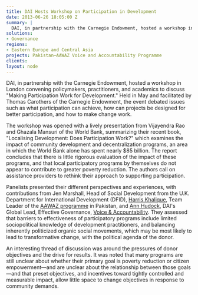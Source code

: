 ```yaml
---
title: DAI Hosts Workshop on Participation in Development
date: 2013-06-26 18:05:00 Z
summary: |
  DAI, in partnership with the Carnegie Endowment, hosted a workshop in London convening policymakers, practitioners, and academics to discuss "Making Participation Work for Development.
solutions:
- Governance
regions:
- Eastern Europe and Central Asia
projects: Pakistan—AAWAZ Voice and Accountability Programme
clients:
layout: node
---
```

DAI, in partnership with the Carnegie Endowment, hosted a workshop in London convening policymakers, practitioners, and academics to discuss "Making Participation Work for Development." Held in May and facilitated by Thomas Carothers of the Carnegie Endowment, the event debated issues such as what participation can achieve, how can projects be designed for better participation, and how to make change work.

The workshop was opened with a lively presentation from Vijayendra Rao and Ghazala Mansuri of the World Bank, summarizing their recent book, "Localising Development: Does Participation Work?" which examines the impact of community development and decentralization programs, an area in which the World Bank alone has spent nearly $85 billion. The report concludes that there is little rigorous evaluation of the impact of these programs, and that local participatory programs by themselves do not appear to contribute to greater poverty reduction. The authors call on assistance providers to rethink their approach to supporting participation.

Panelists presented their different perspectives and experiences, with contributions from Jen Marshall, Head of Social Development from the U.K. Department for International Development (DFID), [Harris Khalique][1], Team Leader of the [AAWAZ programme][2] in Pakistan, and [Ann Hudock][3], DAI's Global Lead, Effective Governance, [Voice & Accountability][4]. They assessed that barriers to effectiveness of participatory programs include limited sociopolitical knowledge of development practitioners, and balancing inherently politicized organic social movements, which may be most likely to lead to transformative change, with the political agenda of the donor.

An interesting thread of discussion was around the pressures of donor objectives and the drive for results. It was noted that many programs are still unclear about whether their primary goal is poverty reduction or citizen empowerment—and are unclear about the relationship between those goals—and that preset objectives, and incentives toward tightly controlled and measurable impact, allow little space to change objectives in response to community demands.

[1]: /who-we-are/our-team/harris-khalique
[2]: /our-work/projects/pakistan-aawaz-voice-and-accountability-programme
[3]: /who-we-are/our-team/ann-hudock
[4]: /our-work/solutions/governance/voice-and-accountability
